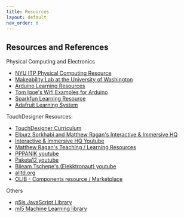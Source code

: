 ```yaml
---
title: Resources
layout: default
nav_order: 6
---
```


## Resources and References
Physical Computing and Electronics 
 - [NYU ITP Physical Computing Resource](https://itp.nyu.edu/physcomp/)
 - [Makeability Lab at the University of Washington](https://makeabilitylab.github.io/physcomp/)
 - [Arduino Learning Resources](https://docs.arduino.cc/learn/)
 - [Tom Igoe's Wifi Examples for Arduino](https://tigoe.github.io/Wifi101_examples/)
 - [Sparkfun Learning Resource](https://learn.sparkfun.com/)
 - [Adafruit Learning System](https://learn.adafruit.com/)
 
 TouchDesigner Resources:
 * [TouchDesigner Curriculum](https://learn.derivative.ca/)
 * [Elburz Sorkhabi and Matthew Ragan's Interactive & Immersive HQ](https://interactiveimmersive.io/)
 * [Interactive & Immersive HQ Youtube](https://www.youtube.com/c/TheInteractiveImmersiveHQ)
* [Matthew Ragan's Teaching / Learning Resources](https://matthewragan.com/teaching-resources/touchdesigner/)
* [PPPANIK youtube](https://www.youtube.com/channel/UCWBbakpo_cATqJy9Dzf9x4w)
* [Paketa12 youtube](https://www.youtube.com/user/paketa12)
* [Bileam Tschepe's (Elekktronaut) youtube](https://www.youtube.com/channel/UCONptu0J1PCrW9YfBtSdqjA)
* [alltd.org](https://alltd.org/)
* [OLIB - Components resource / Marketplace](https://olib.amb-service.net/)




Others
- [p5js JavaScript Library](https://p5js.org/)
- [ml5 Machine Learning library](https://ml5js.org/)
